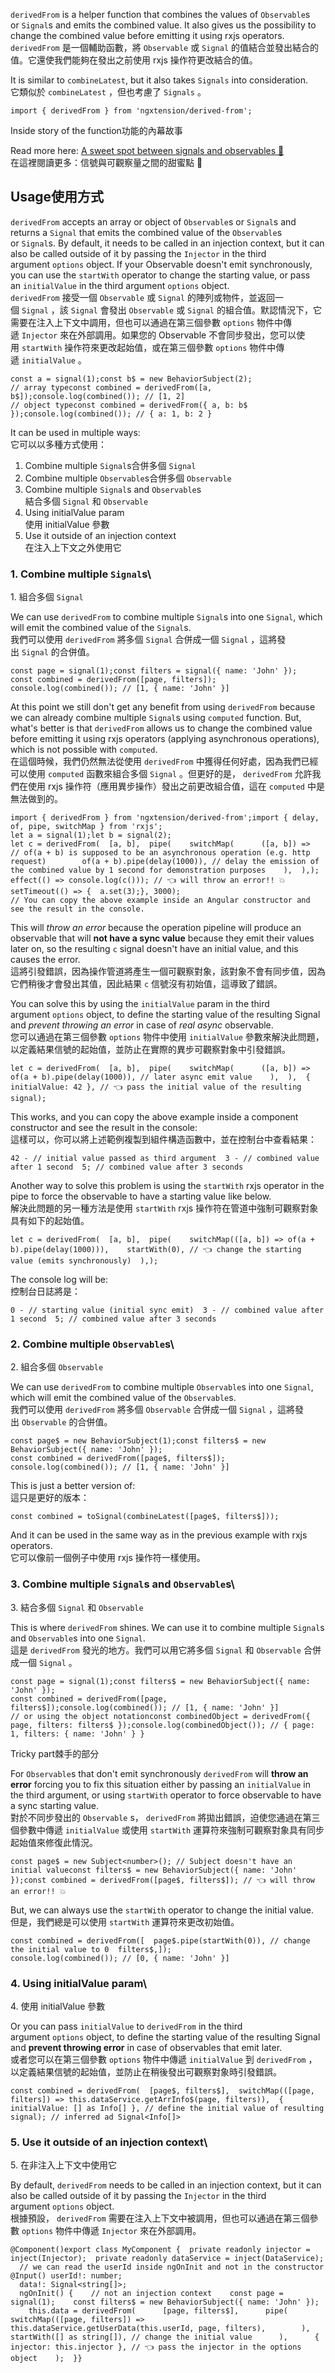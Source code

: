 `derivedFrom` is a helper function that combines the values of `Observable`s or `Signal`s and emits the combined value. It also gives us the possibility to change the combined value before emitting it using rxjs operators.\
`derivedFrom` 是一個輔助函數，將 `Observable` 或 `Signal` 的值結合並發出結合的值。它還使我們能夠在發出之前使用 rxjs 操作符更改結合的值。

It is similar to `combineLatest`, but it also takes `Signals` into consideration.\
它類似於 `combineLatest` ，但也考慮了 `Signals` 。

```
import { derivedFrom } from 'ngxtension/derived-from';
```

Inside story of the function功能的內幕故事

Read more here: [A sweet spot between signals and observables 🍬](https://itnext.io/a-sweet-spot-between-signals-and-observables-a3c9620768f1)\
在這裡閱讀更多：信號與可觀察量之間的甜蜜點 🍬

Usage使用方式
---------

`derivedFrom` accepts an array or object of `Observable`s or `Signal`s and returns a `Signal` that emits the combined value of the `Observable`s or `Signal`s. By default, it needs to be called in an injection context, but it can also be called outside of it by passing the `Injector` in the third argument `options` object. If your Observable doesn't emit synchronously, you can use the `startWith` operator to change the starting value, or pass an `initialValue` in the third argument `options` object.\
`derivedFrom` 接受一個 `Observable` 或 `Signal` 的陣列或物件，並返回一個 `Signal` ，該 `Signal` 會發出 `Observable` 或 `Signal` 的組合值。默認情況下，它需要在注入上下文中調用，但也可以通過在第三個參數 `options` 物件中傳遞 `Injector` 來在外部調用。如果您的 Observable 不會同步發出，您可以使用 `startWith` 操作符來更改起始值，或在第三個參數 `options` 物件中傳遞 `initialValue` 。

```
const a = signal(1);const b$ = new BehaviorSubject(2);
// array typeconst combined = derivedFrom([a, b$]);console.log(combined()); // [1, 2]
// object typeconst combined = derivedFrom({ a, b: b$ });console.log(combined()); // { a: 1, b: 2 }
```

It can be used in multiple ways:\
它可以以多種方式使用：

1.  Combine multiple `Signal`s合併多個 `Signal`
2.  Combine multiple `Observable`s合併多個 `Observable`
3.  Combine multiple `Signal`s and `Observable`s\
    結合多個 `Signal` 和 `Observable`
4.  Using initialValue param\
    使用 initialValue 參數
5.  Use it outside of an injection context\
    在注入上下文之外使用它

### 1\. Combine multiple `Signal`s\
1\. 組合多個 `Signal`

We can use `derivedFrom` to combine multiple `Signal`s into one `Signal`, which will emit the combined value of the `Signal`s.\
我們可以使用 `derivedFrom` 將多個 `Signal` 合併成一個 `Signal` ，這將發出 `Signal` 的合併值。

```
const page = signal(1);const filters = signal({ name: 'John' });
const combined = derivedFrom([page, filters]);
console.log(combined()); // [1, { name: 'John' }]
```

At this point we still don't get any benefit from using `derivedFrom` because we can already combine multiple `Signal`s using `computed` function. But, what's better is that `derivedFrom` allows us to change the combined value before emitting it using rxjs operators (applying asynchronous operations), which is not possible with `computed`.\
在這個時候，我們仍然無法從使用 `derivedFrom` 中獲得任何好處，因為我們已經可以使用 `computed` 函數來組合多個 `Signal` 。但更好的是， `derivedFrom` 允許我們在使用 rxjs 操作符（應用異步操作）發出之前更改組合值，這在 `computed` 中是無法做到的。

```
import { derivedFrom } from 'ngxtension/derived-from';import { delay, of, pipe, switchMap } from 'rxjs';
let a = signal(1);let b = signal(2);
let c = derivedFrom(  [a, b],  pipe(    switchMap(      ([a, b]) =>        // of(a + b) is supposed to be an asynchronous operation (e.g. http request)        of(a + b).pipe(delay(1000)), // delay the emission of the combined value by 1 second for demonstration purposes    ),  ),);
effect(() => console.log(c())); // 👈 will throw an error!! 💥
setTimeout(() => {  a.set(3);}, 3000);
// You can copy the above example inside an Angular constructor and see the result in the console.
```

This will *throw an error* because the operation pipeline will produce an observable that will **not have a sync value** because they emit their values later on, so the resulting `c` signal doesn't have an initial value, and this causes the error.\
這將引發錯誤，因為操作管道將產生一個可觀察對象，該對象不會有同步值，因為它們稍後才會發出其值，因此結果 `c` 信號沒有初始值，這導致了錯誤。

You can solve this by using the `initialValue` param in the third argument `options` object, to define the starting value of the resulting Signal and *prevent throwing an error* in case of *real async* observable.\
您可以通過在第三個參數 `options` 物件中使用 `initialValue` 參數來解決此問題，以定義結果信號的起始值，並防止在實際的異步可觀察對象中引發錯誤。

```
let c = derivedFrom(  [a, b],  pipe(    switchMap(      ([a, b]) => of(a + b).pipe(delay(1000)), // later async emit value    ),  ),  { initialValue: 42 }, // 👈 pass the initial value of the resulting signal);
```

This works, and you can copy the above example inside a component constructor and see the result in the console:\
這樣可以，你可以將上述範例複製到組件構造函數中，並在控制台中查看結果：

```
42 - // initial value passed as third argument  3 - // combined value after 1 second  5; // combined value after 3 seconds
```

Another way to solve this problem is using the `startWith` rxjs operator in the pipe to force the observable to have a starting value like below.\
解決此問題的另一種方法是使用 `startWith` rxjs 操作符在管道中強制可觀察對象具有如下的起始值。

```
let c = derivedFrom(  [a, b],  pipe(    switchMap(([a, b]) => of(a + b).pipe(delay(1000))),    startWith(0), // 👈 change the starting value (emits synchronously)  ),);
```

The console log will be:\
控制台日誌將是：

```
0 - // starting value (initial sync emit)  3 - // combined value after 1 second  5; // combined value after 3 seconds
```

### 2\. Combine multiple `Observable`s\
2\. 組合多個 `Observable`

We can use `derivedFrom` to combine multiple `Observable`s into one `Signal`, which will emit the combined value of the `Observable`s.\
我們可以使用 `derivedFrom` 將多個 `Observable` 合併成一個 `Signal` ，這將發出 `Observable` 的合併值。

```
const page$ = new BehaviorSubject(1);const filters$ = new BehaviorSubject({ name: 'John' });
const combined = derivedFrom([page$, filters$]);
console.log(combined()); // [1, { name: 'John' }]
```

This is just a better version of:\
這只是更好的版本：

```
const combined = toSignal(combineLatest([page$, filters$]));
```

And it can be used in the same way as in the previous example with rxjs operators.\
它可以像前一個例子中使用 rxjs 操作符一樣使用。

### 3\. Combine multiple `Signal`s and `Observable`s\
3\. 結合多個 `Signal` 和 `Observable`

This is where `derivedFrom` shines. We can use it to combine multiple `Signal`s and `Observable`s into one `Signal`.\
這是 `derivedFrom` 發光的地方。我們可以用它將多個 `Signal` 和 `Observable` 合併成一個 `Signal` 。

```
const page = signal(1);const filters$ = new BehaviorSubject({ name: 'John' });
const combined = derivedFrom([page, filters$]);console.log(combined()); // [1, { name: 'John' }]
// or using the object notationconst combinedObject = derivedFrom({ page, filters: filters$ });console.log(combinedObject()); // { page: 1, filters: { name: 'John' } }
```

Tricky part棘手的部分

For `Observable`s that don't emit synchronously `derivedFrom` will **throw an error** forcing you to fix this situation either by passing an `initialValue` in the third argument, or using `startWith` operator to force observable to have a sync starting value.\
對於不同步發出的 `Observable` s， `derivedFrom` 將拋出錯誤，迫使您通過在第三個參數中傳遞 `initialValue` 或使用 `startWith` 運算符來強制可觀察對象具有同步起始值來修復此情況。

```
const page$ = new Subject<number>(); // Subject doesn't have an initial valueconst filters$ = new BehaviorSubject({ name: 'John' });const combined = derivedFrom([page$, filters$]); // 👈 will throw an error!! 💥
```

But, we can always use the `startWith` operator to change the initial value.\
但是，我們總是可以使用 `startWith` 運算符來更改初始值。

```
const combined = derivedFrom([  page$.pipe(startWith(0)), // change the initial value to 0  filters$,]);
console.log(combined()); // [0, { name: 'John' }]
```

### 4\. Using initialValue param\
4\. 使用 initialValue 參數

Or you can pass `initialValue` to `derivedFrom` in the third argument `options` object, to define the starting value of the resulting Signal and **prevent throwing error** in case of observables that emit later.\
或者您可以在第三個參數 `options` 物件中傳遞 `initialValue` 到 `derivedFrom` ，以定義結果信號的起始值，並防止在稍後發出可觀察對象時引發錯誤。

```
const combined = derivedFrom(  [page$, filters$],  switchMap(([page, filters]) => this.dataService.getArrInfo$(page, filters)),  { initialValue: [] as Info[] }, // define the initial value of resulting signal); // inferred ad Signal<Info[]>
```

### 5\. Use it outside of an injection context\
5\. 在非注入上下文中使用它

By default, `derivedFrom` needs to be called in an injection context, but it can also be called outside of it by passing the `Injector` in the third argument `options` object.\
根據預設， `derivedFrom` 需要在注入上下文中被調用，但也可以通過在第三個參數 `options` 物件中傳遞 `Injector` 來在外部調用。

```
@Component()export class MyComponent {  private readonly injector = inject(Injector);  private readonly dataService = inject(DataService);
  // we can read the userId inside ngOnInit and not in the constructor  @Input() userId!: number;
  data!: Signal<string[]>;
  ngOnInit() {    // not an injection context    const page = signal(1);    const filters$ = new BehaviorSubject({ name: 'John' });
    this.data = derivedFrom(      [page, filters$],      pipe(        switchMap(([page, filters]) =>          this.dataService.getUserData(this.userId, page, filters),        ),        startWith([] as string[]), // change the initial value      ),      { injector: this.injector }, // 👈 pass the injector in the options object    );  }}
```
